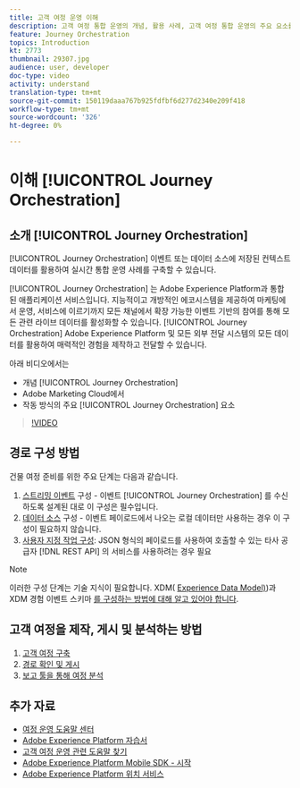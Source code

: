 ```yaml
---
title: 고객 여정 운영 이해
description: 고객 여정 통합 운영의 개념, 활용 사례, 고객 여정 통합 운영의 주요 요소를 파악할 수 있습니다.
feature: Journey Orchestration
topics: Introduction
kt: 2773
thumbnail: 29307.jpg
audience: user, developer
doc-type: video
activity: understand
translation-type: tm+mt
source-git-commit: 150119daaa767b925fdfbf6d277d2340e209f418
workflow-type: tm+mt
source-wordcount: '326'
ht-degree: 0%

---
```



# 이해 [!UICONTROL Journey Orchestration]

## 소개 [!UICONTROL Journey Orchestration]

[!UICONTROL Journey Orchestration] 이벤트 또는 데이터 소스에 저장된 컨텍스트 데이터를 활용하여 실시간 통합 운영 사례를 구축할 수 있습니다.

[!UICONTROL Journey Orchestration] 는 Adobe Experience Platform과 통합된 애플리케이션 서비스입니다. 지능적이고 개방적인 에코시스템을 제공하여 마케팅에서 운영, 서비스에 이르기까지 모든 채널에서 확장 가능한 이벤트 기반의 참여를 통해 모든 관련 라이브 데이터를 활성화할 수 있습니다. [!UICONTROL Journey Orchestration] Adobe Experience Platform 및 모든 외부 전달 시스템의 모든 데이터를 활용하여 매력적인 경험을 제작하고 전달할 수 있습니다.

아래 비디오에서는

* 개념 [!UICONTROL Journey Orchestration]
* Adobe Marketing Cloud에서
* 작동 방식의 주요 [!UICONTROL Journey Orchestration] 요소

>[!VIDEO](https://video.tv.adobe.com/v/29307?quality=12)

## 경로 구성 방법

건물 여정 준비를 위한 주요 단계는 다음과 같습니다.

1. [스트리밍 이벤트](/help/configuring-journey-orchestration/configure-streaming-events.md) 구성 - 이벤트 [!UICONTROL Journey Orchestration] 를 수신하도록 설계된 대로 이 구성은 필수입니다.
2. [데이터 소스](/help/configuring-journey-orchestration/configure-data-sources.md) 구성 - 이벤트 페이로드에서 나오는 로컬 데이터만 사용하는 경우 이 구성이 필요하지 않습니다.
3. [사용자 지정 작업 구성](/help/configuring-journey-orchestration/configure-actions.md): JSON 형식의 페이로드를 사용하여 호출할 수 있는 타사 공급자 [!DNL REST API] 의 서비스를 사용하려는 경우 필요

>[!NOTE]
>이러한 구성 단계는 기술 지식이 필요합니다. XDM( [Experience Data Model)](https://docs.adobe.com/content/help/en/platform-learn/tutorials/schemas/understanding-the-xdm-system-and-experience-data-model.html))과 XDM 경험 이벤트 스키마 [를 구성하는 방법에 대해 알고 있어야 합니다](https://docs.adobe.com/content/help/en/platform-learn/tutorials/schemas/create-your-first-schema-with-out-of-the-box-components.html).

## 고객 여정을 제작, 게시 및 분석하는 방법

1. [고객 여정 구축](/help/create-a-journey.md)
2. [경로 확인 및 게시](/help/validate-and-publish-a-journey.md)
3. [보고 툴을 통해 여정 분석](/help/analyze-a-journey-via-reporting-tools.md)

## 추가 자료

* [여정 운영 도움말 센터](https://docs.adobe.com/content/help/en/journeys/using/journey-orchestration-home.html)
* [Adobe Experience Platform 자습서](https://docs.adobe.com/content/help/en/platform-learn/tutorials/overview.html)
* [고객 여정 운영 관련 도움말 찾기](/help/understanding-journey-orchestration.md)
* [Adobe Experience Platform Mobile SDK - 시작](https://docs.adobe.com/content/help/en/core-services-learn/tutorials/launch-mobile/understanding-the-mobile-sdks.html)
* [Adobe Experience Platform 위치 서비스](https://docs.adobe.com/content/help/en/places/using/home.html)
